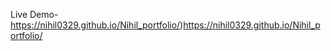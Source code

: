 Live Demo- https://nihil0329.github.io/Nihil_portfolio/)https://nihil0329.github.io/Nihil_portfolio/
